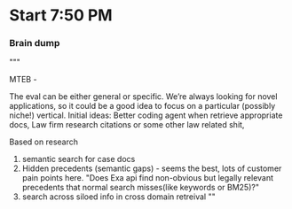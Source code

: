 # Start 7:50 PM



### Brain dump
"""

MTEB - 

The eval can be either general or specific. We’re always looking for novel applications, so it could be a good idea to focus on a particular (possibly niche!) vertical. 
Initial ideas: Better coding agent when retrieve appropriate docs, Law firm research citations or some other law related shit,

Based on research
1. semantic search for case docs
2. Hidden precedents (semantic gaps) - seems the best, lots of customer pain points here. "Does Exa api find non-obvious but legally relevant precedents that normal search misses(like keywords or BM25)?"
3. search across siloed info in cross domain retreival
""